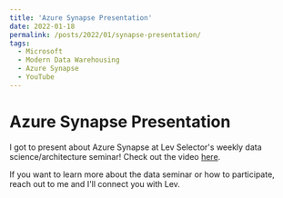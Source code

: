 ```yaml
---
title: 'Azure Synapse Presentation'
date: 2022-01-18
permalink: /posts/2022/01/synapse-presentation/
tags:
  - Microsoft
  - Modern Data Warehousing
  - Azure Synapse
  - YouTube
---
```


# Azure Synapse Presentation

I got to present about Azure Synapse at Lev Selector's weekly data science/architecture seminar! Check out the video [here](https://youtu.be/hXeAgc3P4Ak).

If you want to learn more about the data seminar or how to participate, reach out to me and I'll connect you with Lev.
